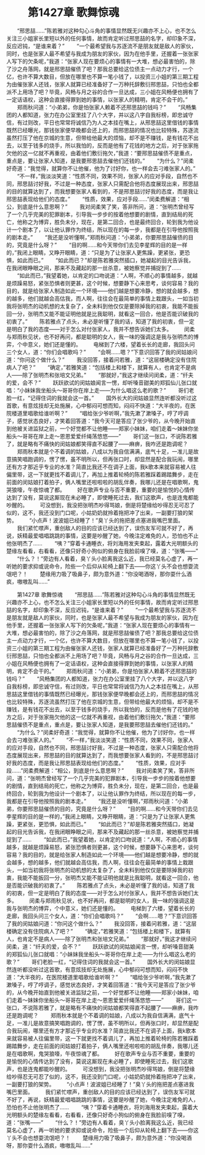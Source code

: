 # 　　第1427章 歌舞惊魂
　　“邢思喆……”陈若雅对这种勾心斗角的事情显然既无兴趣亦不上心，也不怎么关注三小姐家长里短以外的任何事情，故而肯定听过邢思喆的名字，却印象不深，反应迟钝，“是谁来着？”
　　“一个最希望我与苏逐流不是朋友就是敌人的家伙，同时，也是张家人最不希望与我成为朋友的家伙，因为在他手里，还握着一张张家人写下的欠条呢，”我道：“张家人现在要烦心的事情有一大堆，想必最害怕的，除了沙之舟落网，就是邢思喆催债了吧？那我总要给这位债主一点动力才行，一个亿，也许不算大数目，但放在哪里也不算一笔小钱了，以投资三小姐的第三期工程为由催张家人还钱，张家人就算已经准备好了一万种托辞敷衍邢思喆，只怕也全都派不上用场了吧？毕竟，风畅与月之谷的合作一旦达成，三小姐在风畅便也拥有了一定话语权，这种会直接得罪到她的事情，以张家人的精明，肯定不会干的。”
　　郑雨秋问道：“小弟弟，你是怕张家人赖着不还邢思喆的钱吗？”
　　“风畅集团的人都知道，张力在办公室里挂了八个大字，并以这八字自我标榜，即忠诚守信，有过则改，平日也常常将诚信乃为人之本挂在嘴上，从邢思喆这里借钱的事情既然已经曝光，那钱张家便早晚都会还上的，而邢思喆的情况也比较特殊，苏逐流虽然打压了他在京城的生意，但带给他最大的烦恼，却不是不赚钱，是有钱花不出去，以至于钱多的烧手，所以我怕的，反而是他有了花钱的地方之后，对于张家拖欠他的这一亿就不再重视，由着他们敷衍拖欠，”我道：“要邢思喆催债不是重点，重点是，要让张家人知道，是我要邢思喆去催他们还钱的。”
　　“为什么？”闵柔好奇道：“我觉得，就算你不让他催，他为了讨好你，也一样会去刁难张家人的。”
　　“不一样，”我淡淡笑道：“性质不同，效果不同，张家人的应对手段，自然也不同，邢思喆讨好我，不过是一种态度，张家人只需配合他将态度展现出来，邢思喆的目的就算达到了，而我想要张家人看到的，不是邢思喆讨好我的态度，而是我让邢思喆表现给他们的态度。”
　　“性质，效果，应对手段……”闵柔费解道：“相公，到底是什么意思啊？”
　　我对闵柔笑了笑，答非所问，道：“张明杰曾经写了一个几乎完美的犯罪剧本，引导我一步步的按着他想要的剧情，直到结局的死亡，他称之为博弈，胜负未分，现在，是第二回合，也是最终回合，轮到我为他设计一个剧本了，以让他认罪作为终结，所以现在的每一步，我都是在引导他按照我的剧本走。”
　　“我还是没听懂啊，”郑雨秋问道：“小弟弟，你要邢思喆催债的目的，究竟是什么呀？”
　　“目的啊……和今天带你们去见李星辉的目的是一样的，”我闭上眼睛，又睁开眼睛，道：“只是为了让张家人更焦躁，更紧张，更恐惧，如此而已。”
　　“如此而已？”却是陈若雅突然插口，她凝起的目光告诉我，在我闭眼睁眼之间，那来不及藏起的那一丝杀意，被她察觉并捕捉到了……
　　“如此而已，”我望着她，以肯定的口吻说道：“人啊，不顺心的事情越多，就越是烦躁易怒，紧张恐惧者则更甚，这个时候，想要静下心来思考，谈何容易？我的目的，就是给张家人制造如此一个环境——他们越是想要冷静，想的就会越多，想的越多，他们就越会高估我，而人啊，往往会在最简单的事情上栽跟头，一如当初我将张明杰的动机想的太复杂了，全未料到他仅仅是要除掉我的初衷，我能不能扳回一分，张明杰又能不能证明他就是比我聪明，就看这一回合，他是否能识破我的初衷了。”
　　陈若雅点了点头，未必是听懂了我的话，知道了我的初衷，但一定是明白了我的态度——对于怎么对付张家人，我并不想告诉她们太多。
　　闵柔与郑雨秋见状，也不好再问，都是聪明的女人，我一味的强调这是我与张明杰的博弈，个中意义，她们还是懂的。
　　电梯到了六楼，望着长长的走廊，我回头问三个女人，道：“你们会唱歌吗？”
　　“会啊……嗯？”下意识回答了我的闵姑娘问道：“你问这个做什么？”
　　我没回答，接着问若雅，道：“这层楼确定没有住院病人了吧？”
　　“确定，”若雅笑道：“包括楼上和楼下，就算有人，也肯定不是病人——除了张明杰和张培文兄弟。”
　　“那就好，”我这才继续问闵柔，道：“纤夫的爱，会不？”
　　跃跃欲试的闵姑娘闻言一愣，却听嗓音甜美的郑狐仙儿张口就唱：“小妹妹我坐船头～哥哥你在岸上走——为什么唱这么老的歌？”
　　哥们老脸一红，“记得住词的我就会这一首。”
　　国外长大的闵姑娘显然连听都没听过这首歌，有意炫技却无处施展，心中郁闷可想而知，闷闷不快道：“大半夜的，在医院楼道里唱歌给谁听啊？”
　　“唱给张少爷听啊，”我先漱了漱嗓子，哼了哼调子，感觉状态良好，才笑着回答道：“我今天可是答应了张少爷的，从今晚开始直到他被关进监狱之前，一个好觉都不让他睡——郑家小妹妹，咱们走着～妹妹你坐船头～哥哥在岸上走～恩恩爱爱纤绳荡悠悠——”
　　哥们这一张口，不说陈若雅了，就是略有不痛快的闵姑娘都笑得直不起腰了——麻痹，我咋还是跑调呢？
　　郑雨秋本就是个不着调的姑娘，八成以为我自信满满，底气十足，一准儿是故意搞笑唱跑调的，愣了愣，虽不明所以，但再张口时，却显然是配合我玩闹，哪里还有方才那近乎专业的水准？简直比我还不在调子上面，我k歌本来就容易被人往偏里带，这一下就更找不着调儿了，再加上推着轮椅的陈若雅踩着踢踏舞步，走在前面的闵姑娘打着拍子，俩人嘴里还啦啦啦的胡乱伴奏，我哪儿还是在唱歌啊，鬼哭狼嚎，午夜惊魂了都。
　　好在歌声专业与否不重要，重要的是愉悦的心情传达到了没有，莫说这厮现在未必睡了，即使睡死过去，我们这歌声，也是连鬼都能吵醒的。
　　可没想到，我没把张明杰吵得骂娘，倒是将楚缘给吵得忍无可忍了似的，这不，我还没到门口呢，小姑奶奶就拎着拖把冲了出来，一副要打狼的架势。
　　“小点声！波波姐已经睡了！”臭丫头的拖把差点塞进我嘴巴里面。
　　我们紧忙噤声，重创敌人的目的应该已经达到了，误伤友军可就不好了，再说，妖精最爱唱唱跳跳的事情，这要是吵醒了她，今晚注定难免的人，恐怕也不止他张明杰了……
　　“咦？”穿着卡通睡衣，将刘海用发夹束起，露着大光明额头的楚缘左看看，右看看，还像只好奇小狗似的俯身在我脸前嗅了嗅，道：“张嘴——”
　　“什么？！”旁边有人看着，臭丫头小脸离我这么近，我已经莫名心虚了，再一听她的要求抑或说命令，险些一个后仰从轮椅上翻下去——你这丫头不会也想耍流氓吧？！
　　楚缘用力吸了吸鼻子，颇为意外道：“你没喝酒呀，那你耍什么酒疯，嗷嗷乱叫……”

　　第1427章 歌舞惊魂
　　“邢思喆……”陈若雅对这种勾心斗角的事情显然既无兴趣亦不上心，也不怎么关注三小姐家长里短以外的任何事情，故而肯定听过邢思喆的名字，却印象不深，反应迟钝，“是谁来着？”
　　“一个最希望我与苏逐流不是朋友就是敌人的家伙，同时，也是张家人最不希望与我成为朋友的家伙，因为在他手里，还握着一张张家人写下的欠条呢，”我道：“张家人现在要烦心的事情有一大堆，想必最害怕的，除了沙之舟落网，就是邢思喆催债了吧？那我总要给这位债主一点动力才行，一个亿，也许不算大数目，但放在哪里也不算一笔小钱了，以投资三小姐的第三期工程为由催张家人还钱，张家人就算已经准备好了一万种托辞敷衍邢思喆，只怕也全都派不上用场了吧？毕竟，风畅与月之谷的合作一旦达成，三小姐在风畅便也拥有了一定话语权，这种会直接得罪到她的事情，以张家人的精明，肯定不会干的。”
　　郑雨秋问道：“小弟弟，你是怕张家人赖着不还邢思喆的钱吗？”
　　“风畅集团的人都知道，张力在办公室里挂了八个大字，并以这八字自我标榜，即忠诚守信，有过则改，平日也常常将诚信乃为人之本挂在嘴上，从邢思喆这里借钱的事情既然已经曝光，那钱张家便早晚都会还上的，而邢思喆的情况也比较特殊，苏逐流虽然打压了他在京城的生意，但带给他最大的烦恼，却不是不赚钱，是有钱花不出去，以至于钱多的烧手，所以我怕的，反而是他有了花钱的地方之后，对于张家拖欠他的这一亿就不再重视，由着他们敷衍拖欠，”我道：“要邢思喆催债不是重点，重点是，要让张家人知道，是我要邢思喆去催他们还钱的。”
　　“为什么？”闵柔好奇道：“我觉得，就算你不让他催，他为了讨好你，也一样会去刁难张家人的。”
　　“不一样，”我淡淡笑道：“性质不同，效果不同，张家人的应对手段，自然也不同，邢思喆讨好我，不过是一种态度，张家人只需配合他将态度展现出来，邢思喆的目的就算达到了，而我想要张家人看到的，不是邢思喆讨好我的态度，而是我让邢思喆表现给他们的态度。”
　　“性质，效果，应对手段……”闵柔费解道：“相公，到底是什么意思啊？”
　　我对闵柔笑了笑，答非所问，道：“张明杰曾经写了一个几乎完美的犯罪剧本，引导我一步步的按着他想要的剧情，直到结局的死亡，他称之为博弈，胜负未分，现在，是第二回合，也是最终回合，轮到我为他设计一个剧本了，以让他认罪作为终结，所以现在的每一步，我都是在引导他按照我的剧本走。”
　　“我还是没听懂啊，”郑雨秋问道：“小弟弟，你要邢思喆催债的目的，究竟是什么呀？”
　　“目的啊……和今天带你们去见李星辉的目的是一样的，”我闭上眼睛，又睁开眼睛，道：“只是为了让张家人更焦躁，更紧张，更恐惧，如此而已。”
　　“如此而已？”却是陈若雅突然插口，她凝起的目光告诉我，在我闭眼睁眼之间，那来不及藏起的那一丝杀意，被她察觉并捕捉到了……
　　“如此而已，”我望着她，以肯定的口吻说道：“人啊，不顺心的事情越多，就越是烦躁易怒，紧张恐惧者则更甚，这个时候，想要静下心来思考，谈何容易？我的目的，就是给张家人制造如此一个环境——他们越是想要冷静，想的就会越多，想的越多，他们就越会高估我，而人啊，往往会在最简单的事情上栽跟头，一如当初我将张明杰的动机想的太复杂了，全未料到他仅仅是要除掉我的初衷，我能不能扳回一分，张明杰又能不能证明他就是比我聪明，就看这一回合，他是否能识破我的初衷了。”
　　陈若雅点了点头，未必是听懂了我的话，知道了我的初衷，但一定是明白了我的态度——对于怎么对付张家人，我并不想告诉她们太多。
　　闵柔与郑雨秋见状，也不好再问，都是聪明的女人，我一味的强调这是我与张明杰的博弈，个中意义，她们还是懂的。
　　电梯到了六楼，望着长长的走廊，我回头问三个女人，道：“你们会唱歌吗？”
　　“会啊……嗯？”下意识回答了我的闵姑娘问道：“你问这个做什么？”
　　我没回答，接着问若雅，道：“这层楼确定没有住院病人了吧？”
　　“确定，”若雅笑道：“包括楼上和楼下，就算有人，也肯定不是病人——除了张明杰和张培文兄弟。”
　　“那就好，”我这才继续问闵柔，道：“纤夫的爱，会不？”
　　跃跃欲试的闵姑娘闻言一愣，却听嗓音甜美的郑狐仙儿张口就唱：“小妹妹我坐船头～哥哥你在岸上走——为什么唱这么老的歌？”
　　哥们老脸一红，“记得住词的我就会这一首。”
　　国外长大的闵姑娘显然连听都没听过这首歌，有意炫技却无处施展，心中郁闷可想而知，闷闷不快道：“大半夜的，在医院楼道里唱歌给谁听啊？”
　　“唱给张少爷听啊，”我先漱了漱嗓子，哼了哼调子，感觉状态良好，才笑着回答道：“我今天可是答应了张少爷的，从今晚开始直到他被关进监狱之前，一个好觉都不让他睡——郑家小妹妹，咱们走着～妹妹你坐船头～哥哥在岸上走～恩恩爱爱纤绳荡悠悠——”
　　哥们这一张口，不说陈若雅了，就是略有不痛快的闵姑娘都笑得直不起腰了——麻痹，我咋还是跑调呢？
　　郑雨秋本就是个不着调的姑娘，八成以为我自信满满，底气十足，一准儿是故意搞笑唱跑调的，愣了愣，虽不明所以，但再张口时，却显然是配合我玩闹，哪里还有方才那近乎专业的水准？简直比我还不在调子上面，我k歌本来就容易被人往偏里带，这一下就更找不着调儿了，再加上推着轮椅的陈若雅踩着踢踏舞步，走在前面的闵姑娘打着拍子，俩人嘴里还啦啦啦的胡乱伴奏，我哪儿还是在唱歌啊，鬼哭狼嚎，午夜惊魂了都。
　　好在歌声专业与否不重要，重要的是愉悦的心情传达到了没有，莫说这厮现在未必睡了，即使睡死过去，我们这歌声，也是连鬼都能吵醒的。
　　可没想到，我没把张明杰吵得骂娘，倒是将楚缘给吵得忍无可忍了似的，这不，我还没到门口呢，小姑奶奶就拎着拖把冲了出来，一副要打狼的架势。
　　“小点声！波波姐已经睡了！”臭丫头的拖把差点塞进我嘴巴里面。
　　我们紧忙噤声，重创敌人的目的应该已经达到了，误伤友军可就不好了，再说，妖精最爱唱唱跳跳的事情，这要是吵醒了她，今晚注定难免的人，恐怕也不止他张明杰了……
　　“咦？”穿着卡通睡衣，将刘海用发夹束起，露着大光明额头的楚缘左看看，右看看，还像只好奇小狗似的俯身在我脸前嗅了嗅，道：“张嘴——”
　　“什么？！”旁边有人看着，臭丫头小脸离我这么近，我已经莫名心虚了，再一听她的要求抑或说命令，险些一个后仰从轮椅上翻下去——你这丫头不会也想耍流氓吧？！
　　楚缘用力吸了吸鼻子，颇为意外道：“你没喝酒呀，那你耍什么酒疯，嗷嗷乱叫……”
